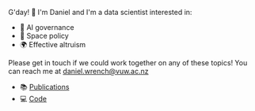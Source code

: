 G'day! 👋 I'm Daniel and I'm a data scientist interested in:

- 🤖 AI governance
- 🚀 Space policy
- 🌍 Effective altruism

Please get in touch if we could work together on any of these topics! You can reach me at daniel.wrench@vuw.ac.nz

- 📚 [Publications](https://orcid.org/0000-0002-7463-3818)
- 💻 [Code](https://github.com/daniel-wrench)

<!---
daniel-wrench/daniel-wrench is a ✨ special ✨ repository because its `README.md` (this file) appears on your GitHub profile.
You can click the Preview link to take a look at your changes.
--->
